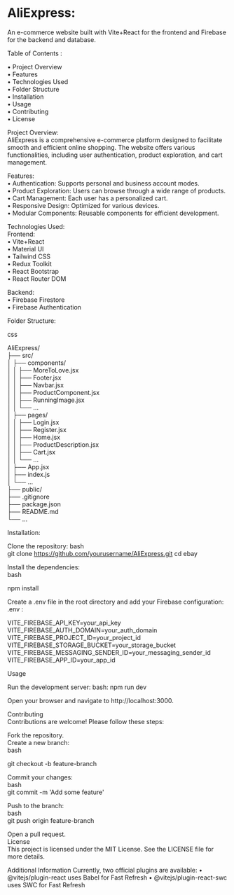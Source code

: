 
# AliExpress:  
An e-commerce website built with Vite+React for the frontend and Firebase for the backend and database.  

Table of Contents :  

• Project Overview  
• Features  
• Technologies Used  
• Folder Structure  
• Installation    
• Usage    
• Contributing  
• License  

Project Overview:  
AliExpress is a comprehensive e-commerce platform designed to facilitate smooth and efficient online shopping. The website offers various functionalities, including user authentication, product exploration, and cart management.  

Features:  
• Authentication: Supports personal and business account modes.    
• Product Exploration: Users can browse through a wide range of products.  
• Cart Management: Each user has a personalized cart.  
• Responsive Design: Optimized for various devices.  
• Modular Components: Reusable components for efficient development.  
  
Technologies Used:    
Frontend:    
• Vite+React  
• Material UI  
• Tailwind CSS  
• Redux Toolkit  
• React Bootstrap  
• React Router DOM  
  
Backend:  
• Firebase Firestore  
• Firebase Authentication  
  
Folder Structure:  
  
css  
  
AliExpress/  
├── src/  
│ ├── components/  
│ │ ├── MoreToLove.jsx      
│ │ ├── Footer.jsx    
│ │ ├── Navbar.jsx    
│ │ ├── ProductComponent.jsx  
│ │ ├── RunningImage.jsx  
│ │ └── ...  
│ ├── pages/  
│ │ ├── Login.jsx  
│ │ ├── Register.jsx  
│ │ ├── Home.jsx  
│ │ ├── ProductDescription.jsx  
│ │ ├── Cart.jsx  
│ │ └── ...  
│ ├── App.jsx  
│ ├── index.js    
│ └── ...  
├── public/  
├── .gitignore  
├── package.json  
├── README.md  
└── ...  
  
Installation:  
  
Clone the repository: bash  
git clone https://github.com/yourusername/AliExpress.git cd ebay  
  
Install the dependencies:  
bash  
  
npm install  
  
Create a .env file in the root directory and add your Firebase configuration:  
.env :  
  
VITE_FIREBASE_API_KEY=your_api_key    
VITE_FIREBASE_AUTH_DOMAIN=your_auth_domain  
VITE_FIREBASE_PROJECT_ID=your_project_id  
VITE_FIREBASE_STORAGE_BUCKET=your_storage_bucket  
VITE_FIREBASE_MESSAGING_SENDER_ID=your_messaging_sender_id  
VITE_FIREBASE_APP_ID=your_app_id  
  
Usage  
  
Run the development server: bash: npm run dev  
  
Open your browser and navigate to http://localhost:3000.  
  
Contributing  
Contributions are welcome! Please follow these steps:  
  
Fork the repository.  
Create a new branch:  
bash  
  
git checkout -b feature-branch  
  
Commit your changes:  
bash  
git commit -m 'Add some feature'  
  
Push to the branch:  
bash  
git push origin feature-branch  
  
Open a pull request.  
License  
This project is licensed under the MIT License. See the LICENSE file for more details.  
  
Additional Information Currently, two official plugins are available: • @vitejs/plugin-react uses Babel for Fast Refresh • @vitejs/plugin-react-swc uses SWC for Fast Refresh
